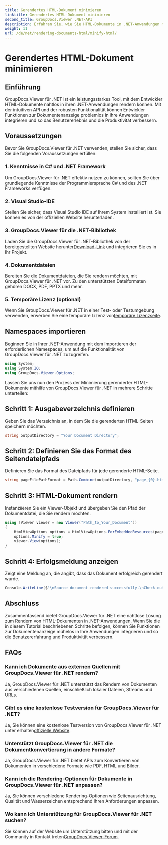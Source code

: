 ```yaml
---
title: Gerendertes HTML-Dokument minimieren
linktitle: Gerendertes HTML-Dokument minimieren
second_title: GroupDocs.Viewer .NET-API
description: Erfahren Sie, wie Sie HTML-Dokumente in .NET-Anwendungen mit GroupDocs.Viewer für .NET nahtlos rendern.
weight: 11
url: /de/net/rendering-documents-html/minify-html/
---
```


# Gerendertes HTML-Dokument minimieren

## Einführung
GroupDocs.Viewer für .NET ist ein leistungsstarkes Tool, mit dem Entwickler HTML-Dokumente nahtlos in ihren .NET-Anwendungen rendern können. Mit der intuitiven API und der robusten Funktionalität können Entwickler Funktionen zur Dokumentenanzeige problemlos in ihre Anwendungen integrieren und so das Benutzererlebnis und die Produktivität verbessern.
## Voraussetzungen
Bevor Sie GroupDocs.Viewer für .NET verwenden, stellen Sie sicher, dass Sie die folgenden Voraussetzungen erfüllen:
### 1. Kenntnisse in C# und .NET Framework
Um GroupDocs.Viewer für .NET effektiv nutzen zu können, sollten Sie über grundlegende Kenntnisse der Programmiersprache C# und des .NET Frameworks verfügen.
### 2. Visual Studio-IDE
Stellen Sie sicher, dass Visual Studio IDE auf Ihrem System installiert ist. Sie können es von der offiziellen Website herunterladen.
### 3. GroupDocs.Viewer für die .NET-Bibliothek
 Laden Sie die GroupDocs.Viewer für .NET-Bibliothek von der bereitgestellten Website herunter[Download-Link](https://releases.groupdocs.com/viewer/net/) und integrieren Sie es in Ihr Projekt.
### 4. Dokumentdateien
Bereiten Sie die Dokumentdateien, die Sie rendern möchten, mit GroupDocs.Viewer für .NET vor. Zu den unterstützten Dateiformaten gehören DOCX, PDF, PPTX und mehr.
### 5. Temporäre Lizenz (optional)
 Wenn Sie GroupDocs.Viewer für .NET in einer Test- oder Testumgebung verwenden, erwerben Sie eine temporäre Lizenz von[temporäre Lizenzseite](https://purchase.groupdocs.com/temporary-license/).

## Namespaces importieren
Beginnen Sie in Ihrer .NET-Anwendung mit dem Importieren der erforderlichen Namespaces, um auf die Funktionalität von GroupDocs.Viewer für .NET zuzugreifen.
```csharp
using System;
using System.IO;
using GroupDocs.Viewer.Options;
```

Lassen Sie uns nun den Prozess der Minimierung gerenderter HTML-Dokumente mithilfe von GroupDocs.Viewer für .NET in mehrere Schritte unterteilen:
## Schritt 1: Ausgabeverzeichnis definieren
Geben Sie das Verzeichnis an, in dem Sie die gerenderten HTML-Seiten speichern möchten.
```csharp
string outputDirectory = "Your Document Directory";
```
## Schritt 2: Definieren Sie das Format des Seitendateipfads
Definieren Sie das Format des Dateipfads für jede gerenderte HTML-Seite.
```csharp
string pageFilePathFormat = Path.Combine(outputDirectory, "page_{0}.html");
```
## Schritt 3: HTML-Dokument rendern
Instanziieren Sie ein Viewer-Objekt und übergeben Sie den Pfad der Dokumentdatei, die Sie rendern möchten.
```csharp
using (Viewer viewer = new Viewer("Path_to_Your_Document"))
{
    HtmlViewOptions options = HtmlViewOptions.ForEmbeddedResources(pageFilePathFormat);
    options.Minify = true;
    viewer.View(options);
}
```
## Schritt 4: Erfolgsmeldung anzeigen
Zeigt eine Meldung an, die angibt, dass das Dokument erfolgreich gerendert wurde.
```csharp
Console.WriteLine($"\nSource document rendered successfully.\nCheck output in {outputDirectory}.");
```

## Abschluss
Zusammenfassend bietet GroupDocs.Viewer für .NET eine nahtlose Lösung zum Rendern von HTML-Dokumenten in .NET-Anwendungen. Wenn Sie die in diesem Tutorial beschriebenen Schritte befolgen, können Sie Funktionen zur Dokumentenanzeige mühelos in Ihre Anwendungen integrieren und so die Benutzererfahrung und Produktivität verbessern.
## FAQs
### Kann ich Dokumente aus externen Quellen mit GroupDocs.Viewer für .NET rendern?
Ja, GroupDocs.Viewer für .NET unterstützt das Rendern von Dokumenten aus verschiedenen Quellen, einschließlich lokaler Dateien, Streams und URLs.
### Gibt es eine kostenlose Testversion für GroupDocs.Viewer für .NET?
 Ja, Sie können eine kostenlose Testversion von GroupDocs.Viewer für .NET unter erhalten[offizielle Website](https://releases.groupdocs.com/).
### Unterstützt GroupDocs.Viewer für .NET die Dokumentkonvertierung in andere Formate?
Ja, GroupDocs.Viewer für .NET bietet APIs zum Konvertieren von Dokumenten in verschiedene Formate wie PDF, HTML und Bilder.
### Kann ich die Rendering-Optionen für Dokumente in GroupDocs.Viewer für .NET anpassen?
Ja, Sie können verschiedene Rendering-Optionen wie Seitenausrichtung, Qualität und Wasserzeichen entsprechend Ihren Anforderungen anpassen.
### Wo kann ich Unterstützung für GroupDocs.Viewer für .NET suchen?
 Sie können auf der Website um Unterstützung bitten und mit der Community in Kontakt treten[GroupDocs.Viewer-Forum](https://forum.groupdocs.com/c/viewer/9).